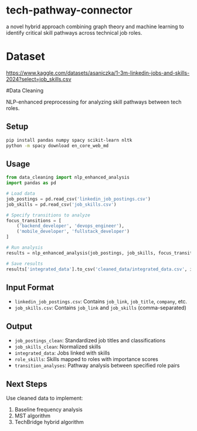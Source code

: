 # tech-pathway-connector
a novel hybrid approach combining graph theory and machine learning to identify  critical skill pathways across technical job roles.
# Dataset
https://www.kaggle.com/datasets/asaniczka/1-3m-linkedin-jobs-and-skills-2024?select=job_skills.csv

#Data Cleaning

NLP-enhanced preprocessing for analyzing skill pathways between tech roles.

## Setup

```bash
pip install pandas numpy spacy scikit-learn nltk
python -m spacy download en_core_web_md
```

## Usage

```python
from data_cleaning import nlp_enhanced_analysis
import pandas as pd

# Load data
job_postings = pd.read_csv('linkedin_job_postings.csv')
job_skills = pd.read_csv('job_skills.csv')

# Specify transitions to analyze
focus_transitions = [
    ('backend_developer', 'devops_engineer'),
    ('mobile_developer', 'fullstack_developer')
]

# Run analysis
results = nlp_enhanced_analysis(job_postings, job_skills, focus_transitions)

# Save results
results['integrated_data'].to_csv('cleaned_data/integrated_data.csv', index=False)
```

## Input Format

- `linkedin_job_postings.csv`: Contains `job_link`, `job_title`, `company`, etc.
- `job_skills.csv`: Contains `job_link` and `job_skills` (comma-separated)

## Output

- `job_postings_clean`: Standardized job titles and classifications
- `job_skills_clean`: Normalized skills
- `integrated_data`: Jobs linked with skills
- `role_skills`: Skills mapped to roles with importance scores
- `transition_analyses`: Pathway analysis between specified role pairs

## Next Steps

Use cleaned data to implement:
1. Baseline frequency analysis
2. MST algorithm
3. TechBridge hybrid algorithm